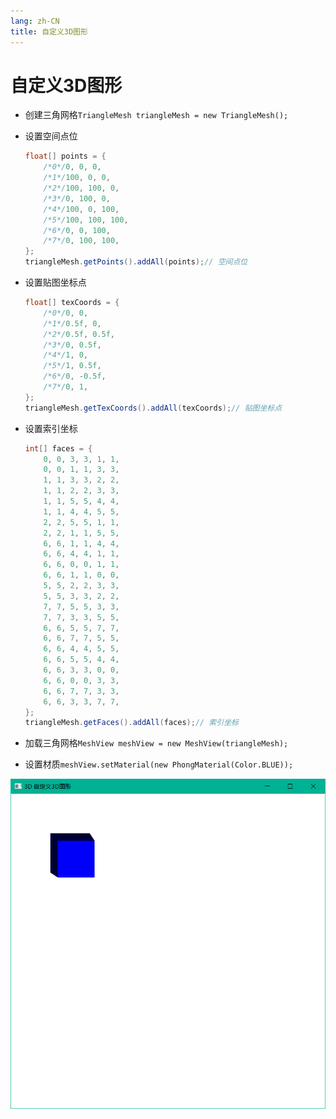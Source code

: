 ```yaml
---
lang: zh-CN
title: 自定义3D图形
---
```



# 自定义3D图形

* 创建三角网格`TriangleMesh triangleMesh = new TriangleMesh();`

* 设置空间点位
  
    ```java
    float[] points = {  
        /*0*/0, 0, 0,  
        /*1*/100, 0, 0,  
        /*2*/100, 100, 0,  
        /*3*/0, 100, 0,  
        /*4*/100, 0, 100,  
        /*5*/100, 100, 100,  
        /*6*/0, 0, 100,  
        /*7*/0, 100, 100,  
    };  
    triangleMesh.getPoints().addAll(points);// 空间点位
    ```

* 设置贴图坐标点
  
    ```java
    float[] texCoords = {  
        /*0*/0, 0,  
        /*1*/0.5f, 0,  
        /*2*/0.5f, 0.5f,  
        /*3*/0, 0.5f,  
        /*4*/1, 0,  
        /*5*/1, 0.5f,  
        /*6*/0, -0.5f,  
        /*7*/0, 1,  
    };  
    triangleMesh.getTexCoords().addAll(texCoords);// 贴图坐标点
    ```

* 设置索引坐标
      
    ```java
    int[] faces = {  
        0, 0, 3, 3, 1, 1,  
        0, 0, 1, 1, 3, 3,  
        1, 1, 3, 3, 2, 2,  
        1, 1, 2, 2, 3, 3,  
        1, 1, 5, 5, 4, 4,  
        1, 1, 4, 4, 5, 5,  
        2, 2, 5, 5, 1, 1,  
        2, 2, 1, 1, 5, 5,  
        6, 6, 1, 1, 4, 4,  
        6, 6, 4, 4, 1, 1,  
        6, 6, 0, 0, 1, 1,  
        6, 6, 1, 1, 0, 0,  
        5, 5, 2, 2, 3, 3,  
        5, 5, 3, 3, 2, 2,  
        7, 7, 5, 5, 3, 3,  
        7, 7, 3, 3, 5, 5,  
        6, 6, 5, 5, 7, 7,  
        6, 6, 7, 7, 5, 5,  
        6, 6, 4, 4, 5, 5,  
        6, 6, 5, 5, 4, 4,  
        6, 6, 3, 3, 0, 0,  
        6, 6, 0, 0, 3, 3,  
        6, 6, 7, 7, 3, 3,  
        6, 6, 3, 3, 7, 7,  
    };  
    triangleMesh.getFaces().addAll(faces);// 索引坐标
    ```

* 加载三角网格`MeshView meshView = new MeshView(triangleMesh);`

* 设置材质`meshView.setMaterial(new PhongMaterial(Color.BLUE));`

![](../assets/Pasted%20image%2020220618220424.png)